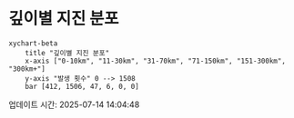 # 깊이별 지진 분포

```mermaid
xychart-beta
    title "깊이별 지진 분포"
    x-axis ["0-10km", "11-30km", "31-70km", "71-150km", "151-300km", "300km+"]
    y-axis "발생 횟수" 0 --> 1508
    bar [412, 1506, 47, 6, 0, 0]
```

업데이트 시간: 2025-07-14 14:04:48
